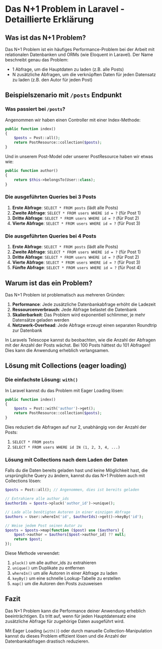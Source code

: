 # Das N+1 Problem in Laravel - Detaillierte Erklärung

## Was ist das N+1 Problem?

Das N+1 Problem ist ein häufiges Performance-Problem bei der Arbeit mit relationalen Datenbanken und ORMs (wie Eloquent in Laravel). Der Name beschreibt genau das Problem:

- 1 Abfrage, um die Hauptdaten zu laden (z.B. alle Posts)
- N zusätzliche Abfragen, um die verknüpften Daten für jeden Datensatz zu laden (z.B. den Autor für jeden Post)

## Beispielszenario mit `/posts` Endpunkt

### Was passiert bei `/posts`?

Angenommen wir haben einen Controller mit einer Index-Methode:

```php
public function index()
{
    $posts = Post::all();
    return PostResource::collection($posts);
}
```

Und in unserem Post-Model oder unserer PostResource haben wir etwas wie:

```php
public function author()
{
    return $this->belongsTo(User::class);
}
```

### Die ausgeführten Queries bei 3 Posts

1. **Erste Abfrage**: `SELECT * FROM posts` (lädt alle Posts)
2. **Zweite Abfrage**: `SELECT * FROM users WHERE id = ?` (für Post 1)
3. **Dritte Abfrage**: `SELECT * FROM users WHERE id = ?` (für Post 2)
4. **Vierte Abfrage**: `SELECT * FROM users WHERE id = ?` (für Post 3)

### Die ausgeführten Queries bei 4 Posts

1. **Erste Abfrage**: `SELECT * FROM posts` (lädt alle Posts)
2. **Zweite Abfrage**: `SELECT * FROM users WHERE id = ?` (für Post 1)
3. **Dritte Abfrage**: `SELECT * FROM users WHERE id = ?` (für Post 2)
4. **Vierte Abfrage**: `SELECT * FROM users WHERE id = ?` (für Post 3)
5. **Fünfte Abfrage**: `SELECT * FROM users WHERE id = ?` (für Post 4)

## Warum ist das ein Problem?

Das N+1 Problem ist problematisch aus mehreren Gründen:

1. **Performance**: Jede zusätzliche Datenbankabfrage erhöht die Ladezeit
2. **Ressourcenverbrauch**: Jede Abfrage belastet die Datenbank
3. **Skalierbarkeit**: Das Problem wird exponentiell schlimmer, je mehr Datensätze geladen werden
4. **Netzwerk-Overhead**: Jede Abfrage erzeugt einen separaten Roundtrip zur Datenbank

In Laravels Telescope kannst du beobachten, wie die Anzahl der Abfragen mit der Anzahl der Posts wächst. Bei 100 Posts hättest du 101 Abfragen! Dies kann die Anwendung erheblich verlangsamen.

## Lösung mit Collections (eager loading)

### Die einfachste Lösung: `with()`

In Laravel kannst du das Problem mit Eager Loading lösen:

```php
public function index()
{
    $posts = Post::with('author')->get();
    return PostResource::collection($posts);
}
```

Dies reduziert die Abfragen auf nur 2, unabhängig von der Anzahl der Posts:
1. `SELECT * FROM posts`
2. `SELECT * FROM users WHERE id IN (1, 2, 3, 4, ...)`

### Lösung mit Collections nach dem Laden der Daten

Falls du die Daten bereits geladen hast und keine Möglichkeit hast, die ursprüngliche Query zu ändern, kannst du das N+1 Problem auch mit Collections lösen:

```php
$posts = Post::all(); // Angenommen, dies ist bereits geladen

// Extrahiere alle author_ids
$authorIds = $posts->pluck('author_id')->unique();

// Lade alle benötigten Autoren in einer einzigen Abfrage
$authors = User::whereIn('id', $authorIds)->get()->keyBy('id');

// Weise jedem Post seinen Autor zu
$posts = $posts->map(function ($post) use ($authors) {
    $post->author = $authors[$post->author_id] ?? null;
    return $post;
});
```

Diese Methode verwendet:
1. `pluck()` um alle author_ids zu extrahieren
2. `unique()` um Duplikate zu entfernen
3. `whereIn()` um alle Autoren in einer Abfrage zu laden
4. `keyBy()` um eine schnelle Lookup-Tabelle zu erstellen
5. `map()` um die Autoren den Posts zuzuweisen

## Fazit

Das N+1 Problem kann die Performance deiner Anwendung erheblich beeinträchtigen. Es tritt auf, wenn für jeden Hauptdatensatz eine zusätzliche Abfrage für zugehörige Daten ausgeführt wird.

Mit Eager Loading (`with()`) oder durch manuelle Collection-Manipulation kannst du dieses Problem effizient lösen und die Anzahl der Datenbankabfragen drastisch reduzieren.